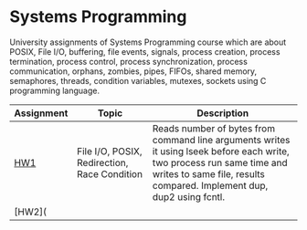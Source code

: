 # Systems Programming  
University assignments of Systems Programming course which are about POSIX, File I/O, buffering, file events, signals, process creation, process termination, process control, process synchronization, process communication, orphans, zombies, pipes, FIFOs, shared memory, semaphores, threads, condition variables, mutexes, sockets using C programming language.  

| Assignment | Topic | Description |
| --- | --- | --- |
| [HW1](https://github.com/burraaook/systems-programming/tree/main/homework_01) | File I/O, POSIX, Redirection, Race Condition | Reads number of bytes from command line arguments writes it using lseek before each write, two process run same time and writes to same file, results compared. Implement dup, dup2 using fcntl. |
| [HW2](


 
